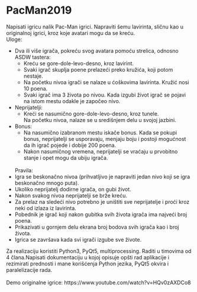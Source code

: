 # PacMan2019
Napisati igricu nalik Pac-Man igrici. Napraviti šemu lavirinta, sličnu kao u originalnoj igrici,
kroz koje avatari mogu da se kreću.<br />
Uloge:<br />
<ul>
  <li>Dva ili više igrača, pokreću svog avatara pomoću strelica, odnosno ASDW tastera:
    <ul>
      <li>Kreću se gore-dole-levo-desno, kroz lavirint.</li>
      <li>Svaki igrač skuplja poene prelazeći preko kružića, koji potom nestaje.</li>
<li>Na početku nivoa igrači se nalaze u ćoškovima lavirinta. Kružić nosi 10
  poena.</li>
<li>Svaki igrač ima 3 života po nivou. Kada izgubi život igrač se pojavi na
  istom mestu odakle je započeo nivo.</li></li></ul>

<li>Neprijatelji:
  <ul>
    <li>Kreći se nasumično gore-dole-levo-desno, kroz tunele.</li>
 <il>Na početku nivoa, nalaze se u središnjem delu u svojoj jazbini.</li></li></ul>
<li>Bonus:
  <ul>
<li>Na nasumično izabranom mestu iskače bonus. Kada se pokupi bonus,
neprijatelji se usporavaju, menjaju boju i postoji mogućnost da ih igrač
  pojede i dobije 200 poena.</li>
<li>Nakon nasumičnog vremena, neprijatelji se vraćaju u prvobitno stanje i
  opet mogu da ubiju igrača.</li></li></ul>
<br />Pravila:
<li>Igra se beskonačno nivoa (prihvatljivo je napraviti jedan nivo koji se igra
  beskonačno mnogo puta).</li>
  <li>Ukoliko neprijatelj dodirne igrača, on gubi život.</li>
  <li>Nakon svakog nivoa neprijatelji se brže kreću.</li>
<li>Za prelaz na sledeći nivo potrebno je uništiti sve neprijatelje i proći kroz neki od
  izlaza iz lavirinta.</li>
  <li>Pobednik je igrač koji nakon gubitka svih života igrača ima najveći broj poena.</li>
  <li>Prikazivati u gornjem delu ekrana broj bodova svih igrača kao i broj života.</li>
  <li>Igrica se završava kada svi igrači izgube sve živote.</li>
  </ul>
Za realizaciju koristiti Python3, PyQt5, multiprocessing. Raditi u timovima od 4
člana.Napisati dokumentaciju u kojoj opisuje opšti rad aplikacije i rezimirati prednosti i
mane korišćenja Python jezika, PyQt5 okvira i paralelizacije rada.<br /> <br />
Demo originalne igrice: https://www.youtube.com/watch?v=HQv0zAXDCo8
